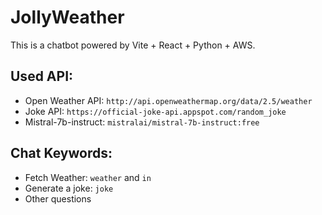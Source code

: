 # JollyWeather

This is a chatbot powered by Vite + React + Python + AWS.

## Used API:
- Open Weather API: `http://api.openweathermap.org/data/2.5/weather`
- Joke API: `https://official-joke-api.appspot.com/random_joke`
- Mistral-7b-instruct: `mistralai/mistral-7b-instruct:free`

## Chat Keywords:
- Fetch Weather: `weather` and `in`
- Generate a joke: `joke`
- Other questions